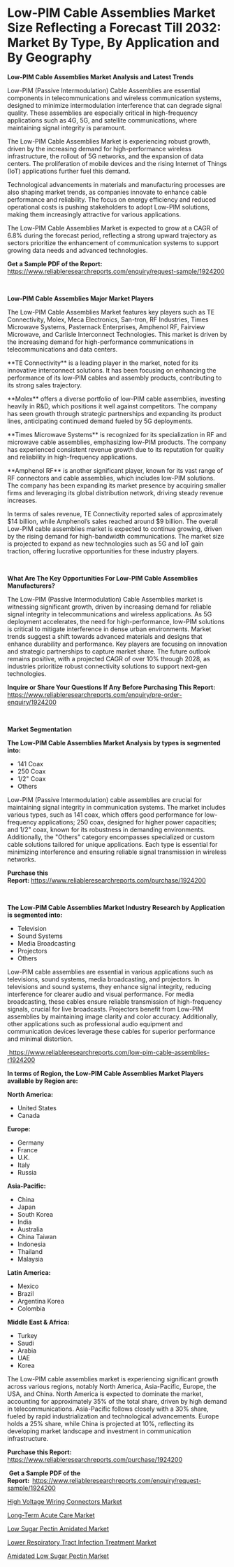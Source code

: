 <p><h1>Low-PIM Cable Assemblies Market Size Reflecting a Forecast Till 2032: Market By Type, By Application and By Geography</h1></p><p><strong>Low-PIM Cable Assemblies Market Analysis and Latest Trends</strong></p>
<p><p>Low-PIM (Passive Intermodulation) Cable Assemblies are essential components in telecommunications and wireless communication systems, designed to minimize intermodulation interference that can degrade signal quality. These assemblies are especially critical in high-frequency applications such as 4G, 5G, and satellite communications, where maintaining signal integrity is paramount.</p><p>The Low-PIM Cable Assemblies Market is experiencing robust growth, driven by the increasing demand for high-performance wireless infrastructure, the rollout of 5G networks, and the expansion of data centers. The proliferation of mobile devices and the rising Internet of Things (IoT) applications further fuel this demand. </p><p>Technological advancements in materials and manufacturing processes are also shaping market trends, as companies innovate to enhance cable performance and reliability. The focus on energy efficiency and reduced operational costs is pushing stakeholders to adopt Low-PIM solutions, making them increasingly attractive for various applications.</p><p>The Low-PIM Cable Assemblies Market is expected to grow at a CAGR of 6.8% during the forecast period, reflecting a strong upward trajectory as sectors prioritize the enhancement of communication systems to support growing data needs and advanced technologies.</p></p>
<p><strong>Get a Sample PDF of the Report:&nbsp;</strong> <a href="https://www.reliableresearchreports.com/enquiry/request-sample/1924200?utm_campaign=37&utm_medium=2&utm_source=Github&utm_content=ia&utm_term=14012025&utm_id=low-pim-cable-assemblies">https://www.reliableresearchreports.com/enquiry/request-sample/1924200</a></p>
<p>&nbsp;</p>
<p><strong>Low-PIM Cable Assemblies Major Market Players</strong></p>
<p><p>The Low-PIM Cable Assemblies Market features key players such as TE Connectivity, Molex, Meca Electronics, San-tron, RF Industries, Times Microwave Systems, Pasternack Enterprises, Amphenol RF, Fairview Microwave, and Carlisle Interconnect Technologies. This market is driven by the increasing demand for high-performance communications in telecommunications and data centers.</p><p>**TE Connectivity** is a leading player in the market, noted for its innovative interconnect solutions. It has been focusing on enhancing the performance of its low-PIM cables and assembly products, contributing to its strong sales trajectory.</p><p>**Molex** offers a diverse portfolio of low-PIM cable assemblies, investing heavily in R&D, which positions it well against competitors. The company has seen growth through strategic partnerships and expanding its product lines, anticipating continued demand fueled by 5G deployments.</p><p>**Times Microwave Systems** is recognized for its specialization in RF and microwave cable assemblies, emphasizing low-PIM products. The company has experienced consistent revenue growth due to its reputation for quality and reliability in high-frequency applications.</p><p>**Amphenol RF** is another significant player, known for its vast range of RF connectors and cable assemblies, which includes low-PIM solutions. The company has been expanding its market presence by acquiring smaller firms and leveraging its global distribution network, driving steady revenue increases.</p><p>In terms of sales revenue, TE Connectivity reported sales of approximately $14 billion, while Amphenol’s sales reached around $9 billion. The overall Low-PIM cable assemblies market is expected to continue growing, driven by the rising demand for high-bandwidth communications. The market size is projected to expand as new technologies such as 5G and IoT gain traction, offering lucrative opportunities for these industry players.</p></p>
<p>&nbsp;</p>
<p><strong>What Are The Key Opportunities For Low-PIM Cable Assemblies Manufacturers?</strong></p>
<p><p>The Low-PIM (Passive Intermodulation) Cable Assemblies market is witnessing significant growth, driven by increasing demand for reliable signal integrity in telecommunications and wireless applications. As 5G deployment accelerates, the need for high-performance, low-PIM solutions is critical to mitigate interference in dense urban environments. Market trends suggest a shift towards advanced materials and designs that enhance durability and performance. Key players are focusing on innovation and strategic partnerships to capture market share. The future outlook remains positive, with a projected CAGR of over 10% through 2028, as industries prioritize robust connectivity solutions to support next-gen technologies.</p></p>
<p><strong>Inquire or Share Your Questions If Any Before Purchasing This Report:</strong> <a href="https://www.reliableresearchreports.com/enquiry/pre-order-enquiry/1924200?utm_campaign=37&utm_medium=2&utm_source=Github&utm_content=ia&utm_term=14012025&utm_id=low-pim-cable-assemblies">https://www.reliableresearchreports.com/enquiry/pre-order-enquiry/1924200</a></p>
<p>&nbsp;</p>
<p><strong>Market Segmentation</strong></p>
<p><strong>The Low-PIM Cable Assemblies Market Analysis by types is segmented into:</strong></p>
<p><ul><li>141 Coax</li><li>250 Coax</li><li>1/2" Coax</li><li>Others</li></ul></p>
<p><p>Low-PIM (Passive Intermodulation) cable assemblies are crucial for maintaining signal integrity in communication systems. The market includes various types, such as 141 coax, which offers good performance for low-frequency applications; 250 coax, designed for higher power capacities; and 1/2" coax, known for its robustness in demanding environments. Additionally, the "Others" category encompasses specialized or custom cable solutions tailored for unique applications. Each type is essential for minimizing interference and ensuring reliable signal transmission in wireless networks.</p></p>
<p><strong>Purchase this Report:&nbsp;</strong><a href="https://www.reliableresearchreports.com/purchase/1924200?utm_campaign=37&utm_medium=2&utm_source=Github&utm_content=ia&utm_term=14012025&utm_id=low-pim-cable-assemblies">https://www.reliableresearchreports.com/purchase/1924200</a></p>
<p>&nbsp;</p>
<p><strong>The Low-PIM Cable Assemblies Market Industry Research by Application is segmented into:</strong></p>
<p><ul><li>Television</li><li>Sound Systems</li><li>Media Broadcasting</li><li>Projectors</li><li>Others</li></ul></p>
<p><p>Low-PIM cable assemblies are essential in various applications such as televisions, sound systems, media broadcasting, and projectors. In televisions and sound systems, they enhance signal integrity, reducing interference for clearer audio and visual performance. For media broadcasting, these cables ensure reliable transmission of high-frequency signals, crucial for live broadcasts. Projectors benefit from Low-PIM assemblies by maintaining image clarity and color accuracy. Additionally, other applications such as professional audio equipment and communication devices leverage these cables for superior performance and minimal distortion.</p></p>
<p><a href="https://www.reliableresearchreports.com/low-pim-cable-assemblies-r1924200?utm_campaign=37&utm_medium=2&utm_source=Github&utm_content=ia&utm_term=14012025&utm_id=low-pim-cable-assemblies">&nbsp;https://www.reliableresearchreports.com/low-pim-cable-assemblies-r1924200</a></p>
<p><strong>In terms of Region, the Low-PIM Cable Assemblies Market Players available by Region are:</strong></p>
<p>
    <p> <strong> North America: </strong>
        <ul>
            <li>United States</li>
            <li>Canada</li>
        </ul>
        </p> 
    <p> <strong> Europe: </strong>
        <ul>
            <li>Germany</li>
            <li>France</li>
            <li>U.K.</li>
            <li>Italy</li>
            <li>Russia</li>
        </ul>
        </p> 
    <p> <strong> Asia-Pacific: </strong>
        <ul>
            <li>China</li>
            <li>Japan</li>
            <li>South Korea</li>
            <li>India</li>
            <li>Australia</li>
            <li>China Taiwan</li>
            <li>Indonesia</li>
            <li>Thailand</li>
            <li>Malaysia</li>
        </ul>
        </p> 
    <p> <strong> Latin America: </strong>
        <ul>
            <li>Mexico</li>
            <li>Brazil</li>
            <li>Argentina Korea</li>
            <li>Colombia</li>
        </ul>
        </p> 
    <p> <strong> Middle East & Africa: </strong>
        <ul>
            <li>Turkey</li>
            <li>Saudi</li>
            <li>Arabia</li>
            <li>UAE</li>
            <li>Korea</li>
        </ul>
    </p>
    </p>
<p><p>The Low-PIM cable assemblies market is experiencing significant growth across various regions, notably North America, Asia-Pacific, Europe, the USA, and China. North America is expected to dominate the market, accounting for approximately 35% of the total share, driven by high demand in telecommunications. Asia-Pacific follows closely with a 30% share, fueled by rapid industrialization and technological advancements. Europe holds a 25% share, while China is projected at 10%, reflecting its developing market landscape and investment in communication infrastructure.</p></p>
<p><strong>Purchase this Report: </strong><a href="https://www.reliableresearchreports.com/purchase/1924200?utm_campaign=37&utm_medium=2&utm_source=Github&utm_content=ia&utm_term=14012025&utm_id=low-pim-cable-assemblies">https://www.reliableresearchreports.com/purchase/1924200</a></p>
<p>&nbsp;<strong>Get a Sample PDF of the Report:&nbsp;&nbsp;</strong><a href="https://www.reliableresearchreports.com/enquiry/request-sample/1924200?utm_campaign=37&utm_medium=2&utm_source=Github&utm_content=ia&utm_term=14012025&utm_id=low-pim-cable-assemblies">https://www.reliableresearchreports.com/enquiry/request-sample/1924200</a></p>
<p><strong></strong></p>
<p><p><a href="https://github.com/dierdrecrichton210/Market-Research-Report-List-1/blob/main/high-voltage-wiring-connectors-market.md?utm_campaign=37&utm_medium=2&utm_source=Github&utm_content=ia&utm_term=14012025&utm_id=low-pim-cable-assemblies">High Voltage Wiring Connectors Market</a></p><p><a href="https://github.com/tamvrosiya/Market-Research-Report-List-6/blob/main/long-term-acute-care-market.md?utm_campaign=37&utm_medium=2&utm_source=Github&utm_content=ia&utm_term=14012025&utm_id=low-pim-cable-assemblies">Long-Term Acute Care Market</a></p><p><a href="https://github.com/SanjidaKhan901/Market-Research-Report-List-1/blob/main/low-sugar-pectin-amidated-market.md?utm_campaign=37&utm_medium=2&utm_source=Github&utm_content=ia&utm_term=14012025&utm_id=low-pim-cable-assemblies">Low Sugar Pectin Amidated Market</a></p><p><a href="https://github.com/cheryjhonson/Market-Research-Report-List-1/blob/main/lower-respiratory-tract-infection-treatment-market.md?utm_campaign=37&utm_medium=2&utm_source=Github&utm_content=ia&utm_term=14012025&utm_id=low-pim-cable-assemblies">Lower Respiratory Tract Infection Treatment Market</a></p><p><a href="https://github.com/AngelaWalsh696/Market-Research-Report-List-1/blob/main/amidated-low-sugar-pectin-market.md?utm_campaign=37&utm_medium=2&utm_source=Github&utm_content=ia&utm_term=14012025&utm_id=low-pim-cable-assemblies">Amidated Low Sugar Pectin Market</a></p></p>